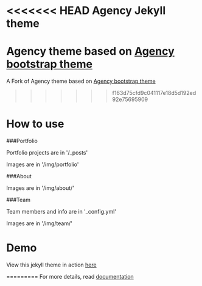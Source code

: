 <<<<<<< HEAD
Agency Jekyll theme
====================

Agency theme based on [Agency bootstrap theme ](https://startbootstrap.com/template-overviews/agency/)
=======

A Fork of Agency theme based on [Agency bootstrap theme ](https://startbootstrap.com/template-overviews/agency/)
>>>>>>> f163d75cfd9c041117e18d5d192ed92e75695909

# How to use

###Portfolio 

Portfolio projects are in '/_posts'

Images are in '/img/portfolio'

###About

Images are in '/img/about/'

###Team

Team members and info are in '_config.yml'

Images are in '/img/team/'


# Demo

View this jekyll theme in action [here](https://y7kim.github.io/agency-jekyll-theme)

=========
For more details, read [documentation](http://jekyllrb.com/)
